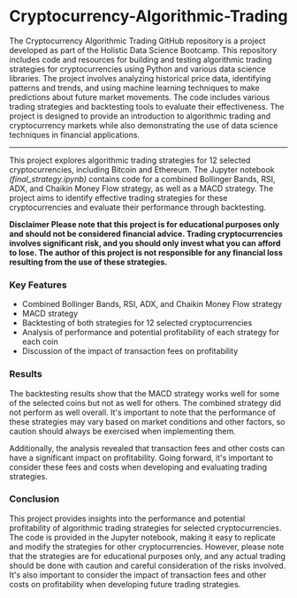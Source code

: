# Cryptocurrency-Algorithmic-Trading
 The Cryptocurrency Algorithmic Trading GitHub repository is a project developed as part of the Holistic Data Science Bootcamp. This repository includes code and resources for building and testing algorithmic trading strategies for cryptocurrencies using Python and various data science libraries. The project involves analyzing historical price data, identifying patterns and trends, and using machine learning techniques to make predictions about future market movements. The code includes various trading strategies and backtesting tools to evaluate their effectiveness. The project is designed to provide an introduction to algorithmic trading and cryptocurrency markets while also demonstrating the use of data science techniques in financial applications.
*******************************************************************************************************************************************************************************************************************************
This project explores algorithmic trading strategies for 12 selected cryptocurrencies, including Bitcoin and Ethereum. The Jupyter notebook *(final_strategy.ipynb)* contains code for a combined Bollinger Bands, RSI, ADX, and Chaikin Money Flow strategy, as well as a MACD strategy. The project aims to identify effective trading strategies for these cryptocurrencies and evaluate their performance through backtesting.

**Disclaimer
Please note that this project is for educational purposes only and should not be considered financial advice. Trading cryptocurrencies involves significant risk, and you should only invest what you can afford to lose. The author of this project is not responsible for any financial loss resulting from the use of these strategies.**

### Key Features
- Combined Bollinger Bands, RSI, ADX, and Chaikin Money Flow strategy
- MACD strategy
- Backtesting of both strategies for 12 selected cryptocurrencies
- Analysis of performance and potential profitability of each strategy for each coin
- Discussion of the impact of transaction fees on profitability

### Results
The backtesting results show that the MACD strategy works well for some of the selected coins but not as well for others. The combined strategy did not perform as well overall. It's important to note that the performance of these strategies may vary based on market conditions and other factors, so caution should always be exercised when implementing them.

Additionally, the analysis revealed that transaction fees and other costs can have a significant impact on profitability. Going forward, it's important to consider these fees and costs when developing and evaluating trading strategies.

### Conclusion
This project provides insights into the performance and potential profitability of algorithmic trading strategies for selected cryptocurrencies. The code is provided in the Jupyter notebook, making it easy to replicate and modify the strategies for other cryptocurrencies. However, please note that the strategies are for educational purposes only, and any actual trading should be done with caution and careful consideration of the risks involved. It's also important to consider the impact of transaction fees and other costs on profitability when developing future trading strategies.

